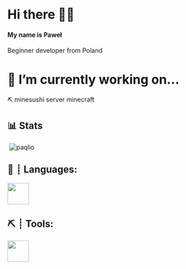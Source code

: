 # Hi there 👋😎
#### My name is Paweł
 Beginner developer from Poland


# 🔭 I’m currently working on...
  ⛏️ minesushi server minecraft
## 📊 Stats
<p>&nbsp;<img align="center" src="https://github-readme-stats.vercel.app/api?username=paqlio&show_icons=true&locale=en" alt="paqlio" /></p>

## 🧭 ┊ Languages:
<div>
  <img height="48" width="48" src="https://cdn.icon-icons.com/icons2/2415/PNG/512/java_original_logo_icon_146458.png">
</div>

## ⛏️ ┊ Tools:
<div>
  <img height="48" width="48" src="https://cdn.icon-icons.com/icons2/3053/PNG/512/intellij_macos_bigsur_icon_190061.png">
</div>


